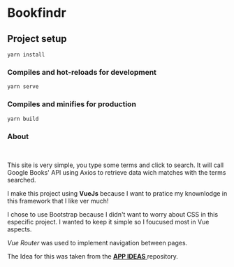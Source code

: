 # Bookfindr

## Project setup
```
yarn install
```

### Compiles and hot-reloads for development
```
yarn serve
```

### Compiles and minifies for production
```
yarn build
```
### About
<br>
<p>
    This site is very simple, you type some terms and click to search. It will call Google Books' API using Axios to retrieve data wich matches with the terms searched.
</p>
<p>
    I make this project using <b>VueJs</b> because I want to pratice my knownlodge in this framework that I like ver much!
</p>
<p>
    I chose to use Bootstrap because I didn't want to worry about CSS in this especific project. I wanted to keep it simple so I foucused most in Vue aspects.
</p>
<p>
    <i>Vue Router</i> was used to implement navigation between pages.
</p>
<p>
    The Idea for this was taken from the 
    <a class="text-decoration-none" href="https://github.com/florinpop17/app-ideas/blob/master/Projects/2-Intermediate/Book-Finder-App.md" target="_blank"> 
        <b>APP IDEAS</b>
    </a> repository.
</p>